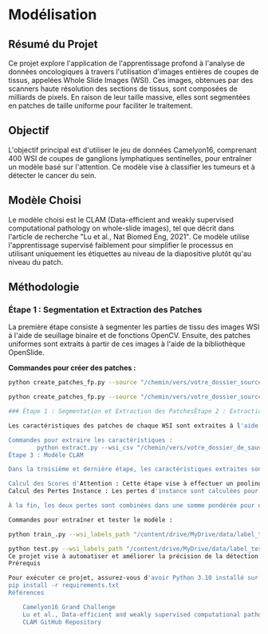 # Modélisation

## Résumé du Projet

Ce projet explore l'application de l'apprentissage profond à l'analyse de données oncologiques à travers l'utilisation d'images entières de coupes de tissus, appelées Whole Slide Images (WSI). Ces images, obtenues par des scanners haute résolution des sections de tissus, sont composées de milliards de pixels. En raison de leur taille massive, elles sont segmentées en patches de taille uniforme pour faciliter le traitement.

## Objectif

L'objectif principal est d'utiliser le jeu de données Camelyon16, comprenant 400 WSI de coupes de ganglions lymphatiques sentinelles, pour entraîner un modèle basé sur l'attention. Ce modèle vise à classifier les tumeurs et à détecter le cancer du sein.

## Modèle Choisi

Le modèle choisi est le CLAM (Data-efficient and weakly supervised computational pathology on whole-slide images), tel que décrit dans l'article de recherche "Lu et al., Nat Biomed Eng, 2021". Ce modèle utilise l'apprentissage supervisé faiblement pour simplifier le processus en utilisant uniquement les étiquettes au niveau de la diapositive plutôt qu'au niveau du patch.

## Méthodologie

### Étape 1 : Segmentation et Extraction des Patches

La première étape consiste à segmenter les parties de tissu des images WSI à l'aide de seuillage binaire et de fonctions OpenCV. Ensuite, des patches uniformes sont extraits à partir de ces images à l'aide de la bibliothèque OpenSlide.

**Commandes pour créer des patches :**

```bash
python create_patches_fp.py --source "/chemin/vers/votre_dossier_source/" --save_dir "/chemin/vers/votre_dossier_de_sauvegarde/" --patch_size 256 --seg --patch --stitch

python create_patches_fp.py --source "/chemin/vers/votre_dossier_source/" --save_dir "/chemin/vers/votre_dossier_de_sauvegarde/" --patch_size 256 --seg --patch --stitch

### Étape 1 : Segmentation et Extraction des PatchesÉtape 2 : Extraction des Caractéristiques avec ResNet-50

Les caractéristiques des patches de chaque WSI sont extraites à l'aide d'une version simplifiée du modèle ResNet-50, pré-entraînée sur ImageNet. Cette étape est critique et prend du temps en raison de l'extraction de caractéristiques pour chaque patch.

Commandes pour extraire les caractéristiques :
        python extract.py --wsi_csv "/chemin/vers/votre_dossier_de_sauvegarde/process_list_autogen.csv" --wsi_path "/chemin/vers/votre_dossier_source/" --patches_path "/chemin/vers/votre_dossier_de_sauvegarde/patches/" --output_path "/chemin        /vers/votre_dossier_de_sauvegarde/features/"
Étape 3 : Modèle CLAM

Dans la troisième et dernière étape, les caractéristiques extraites sont utilisées dans le modèle CLAM. Ce modèle calcule les scores d'attention à partir des caractéristiques en passant à travers une couche d'attention. Ensuite, il utilise des classificateurs simples pour calculer deux types de pertes :

Calcul des Scores d'Attention : Cette étape vise à effectuer un pooling intelligent des scores d'attention, optimisant la détection des tumeurs plutôt qu'un simple pooling maximal.
Calcul des Pertes Instance : Les pertes d'instance sont calculées pour entraîner le modèle à distinguer les instances pertinentes (tumeurs) des non-pertinentes.

À la fin, les deux pertes sont combinées dans une somme pondérée pour obtenir la perte finale. Les pertes d'instance ne sont utilisées que pendant l'entraînement, tandis que la perte globale du lot est utilisée pour la rétropropagation et l'évaluation.

Commandes pour entraîner et tester le modèle :

python train_.py --wsi_labels_path "/content/drive/MyDrive/data/label_test1.csv" --features_path "/content/drive/MyDrive/features/test/" --model_state_dict_path "/content/drive/MyDrive/CLAM/weights_25epochs.pt" --num_epochs 50 --batch_size 1 --bag_weight 0.7

python test.py --wsi_labels_path "/content/drive/MyDrive/data/label_test1.csv" --features_path "/content/drive/MyDrive/features/test/" --labels_path "/content/drive/MyDrive/data/reference.csv" --model_state_dict_path "/content/drive/MyDrive/CLAM/weights_25epochs.pt"
Ce projet vise à automatiser et améliorer la précision de la détection du cancer du sein à partir de WSI en utilisant des techniques avancées d'apprentissage profond et d'attention, spécifiquement adaptées aux besoins de la pathologie computationnelle.
Prérequis

Pour exécuter ce projet, assurez-vous d'avoir Python 3.10 installé sur votre système. Utilisez ensuite le fichier requirements.txt pour installer toutes les dépendances nécessaires. Voici la commande à exécuter :
pip install -r requirements.txt
Références

    Camelyon16 Grand Challenge
    Lu et al., Data-efficient and weakly supervised computational pathology on whole-slide images. Nat Biomed Eng 5, 555–570 (2021)
    CLAM GitHub Repository
